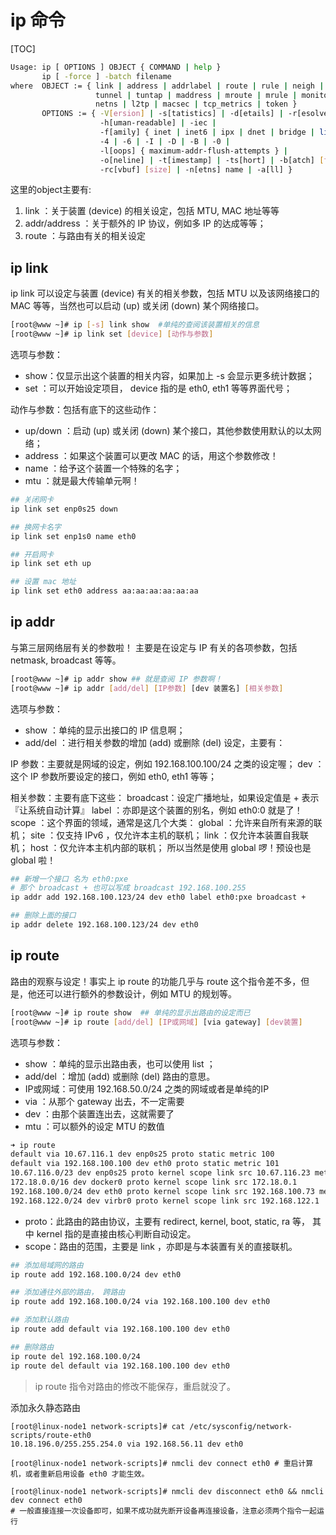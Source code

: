 # ip 命令

[TOC]

```sh
Usage: ip [ OPTIONS ] OBJECT { COMMAND | help }
       ip [ -force ] -batch filename
where  OBJECT := { link | address | addrlabel | route | rule | neigh | ntable |
                   tunnel | tuntap | maddress | mroute | mrule | monitor | xfrm |
                   netns | l2tp | macsec | tcp_metrics | token }
       OPTIONS := { -V[ersion] | -s[tatistics] | -d[etails] | -r[esolve] |
                    -h[uman-readable] | -iec |
                    -f[amily] { inet | inet6 | ipx | dnet | bridge | link } |
                    -4 | -6 | -I | -D | -B | -0 |
                    -l[oops] { maximum-addr-flush-attempts } |
                    -o[neline] | -t[imestamp] | -ts[hort] | -b[atch] [filename] |
                    -rc[vbuf] [size] | -n[etns] name | -a[ll] }
```

这里的object主要有:

1. link ：关于装置 (device) 的相关设定，包括 MTU, MAC 地址等等
2. addr/address ：关于额外的 IP 协议，例如多 IP 的达成等等；
3. route ：与路由有关的相关设定

## ip link
ip link 可以设定与装置 (device) 有关的相关参数，包括 MTU 以及该网络接口的 MAC 等等，当然也可以启动 (up) 或关闭 (down) 某个网络接口。

```sh
[root@www ~]# ip [-s] link show  #单纯的查阅该装置相关的信息
[root@www ~]# ip link set [device] [动作与参数]
```

选项与参数：
- show：仅显示出这个装置的相关内容，如果加上 -s 会显示更多统计数据；
- set ：可以开始设定项目， device 指的是 eth0, eth1 等等界面代号；

动作与参数：包括有底下的这些动作：
+ up/down ：启动 (up) 或关闭 (down) 某个接口，其他参数使用默认的以太网络；
+ address ：如果这个装置可以更改 MAC 的话，用这个参数修改！
+ name ：给予这个装置一个特殊的名字；
+ mtu ：就是最大传输单元啊！


```sh
## 关闭网卡
ip link set enp0s25 down

## 换网卡名字
ip link set enp1s0 name eth0

## 开启网卡
ip link set eth up

## 设置 mac 地址
ip link set eth0 address aa:aa:aa:aa:aa:aa
```

## ip addr
与第三层网络层有关的参数啦！ 主要是在设定与 IP 有关的各项参数，包括 netmask, broadcast 等等。

```sh
[root@www ~]# ip addr show ## 就是查阅 IP 参数啊！
[root@www ~]# ip addr [add/del] [IP参数] [dev 装置名] [相关参数]
```

选项与参数：
- show ：单纯的显示出接口的 IP 信息啊；
- add/del ：进行相关参数的增加 (add) 或删除 (del) 设定，主要有：

IP 参数：主要就是网域的设定，例如 192.168.100.100/24 之类的设定喔；
dev ：这个 IP 参数所要设定的接口，例如 eth0, eth1 等等；

相关参数：主要有底下这些：
broadcast：设定广播地址，如果设定值是 + 表示『让系统自动计算』
label ：亦即是这个装置的别名，例如 eth0:0 就是了！
scope ：这个界面的领域，通常是这几个大类：
global ：允许来自所有来源的联机；
site ：仅支持 IPv6 ，仅允许本主机的联机；
link ：仅允许本装置自我联机；
host ：仅允许本主机内部的联机；
所以当然是使用 global 啰！预设也是 global 啦！

```sh
## 新增一个接口 名为 eth0:pxe
# 那个 broadcast + 也可以写成 broadcast 192.168.100.255
ip addr add 192.168.100.123/24 dev eth0 label eth0:pxe broadcast +

## 删除上面的接口
ip addr delete 192.168.100.123/24 dev eth0
```

##  ip route
路由的观察与设定！事实上 ip route 的功能几乎与 route 这个指令差不多，但是，他还可以进行额外的参数设计，例如 MTU 的规划等。

```sh
[root@www ~]# ip route show  ## 单纯的显示出路由的设定而已
[root@www ~]# ip route [add/del] [IP或网域] [via gateway] [dev装置]
```

选项与参数：
- show ：单纯的显示出路由表，也可以使用 list ；
- add/del ：增加 (add) 或删除 (del) 路由的意思。
- IP或网域：可使用 192.168.50.0/24 之类的网域或者是单纯的IP
- via ：从那个 gateway 出去，不一定需要
- dev ：由那个装置连出去，这就需要了
- mtu ：可以额外的设定 MTU 的数值

```sh
➜ ip route
default via 10.67.116.1 dev enp0s25 proto static metric 100
default via 192.168.100.100 dev eth0 proto static metric 101
10.67.116.0/23 dev enp0s25 proto kernel scope link src 10.67.116.23 metric 100
172.18.0.0/16 dev docker0 proto kernel scope link src 172.18.0.1
192.168.100.0/24 dev eth0 proto kernel scope link src 192.168.100.73 metric 100
192.168.122.0/24 dev virbr0 proto kernel scope link src 192.168.122.1
```

- proto：此路由的路由协议，主要有 redirect, kernel, boot, static, ra 等， 其中 kernel 指的是直接由核心判断自动设定。
- scope：路由的范围，主要是 link ，亦即是与本装置有关的直接联机。

```sh
## 添加局域网的路由
ip route add 192.168.100.0/24 dev eth0

## 添加通往外部的路由， 跨路由
ip route add 192.168.100.0/24 via 192.168.100.100 dev eth0

## 添加默认路由
ip route add default via 192.168.100.100 dev eth0

## 删除路由
ip route del 192.168.100.0/24
ip route del default via 192.168.100.100 dev eth0
```

> ip route 指令对路由的修改不能保存，重启就没了。

添加永久静态路由
```
[root@linux-node1 network-scripts]# cat /etc/sysconfig/network-scripts/route-eth0
10.18.196.0/255.255.254.0 via 192.168.56.11 dev eth0

[root@linux-node1 network-scripts]# nmcli dev connect eth0 # 重启计算机，或者重新启用设备 eth0 才能生效。

[root@linux-node1 network-scripts]# nmcli dev disconnect eth0 && nmcli dev connect eth0
# 一般直接连接一次设备即可，如果不成功就先断开设备再连接设备，注意必须两个指令一起运行
```
